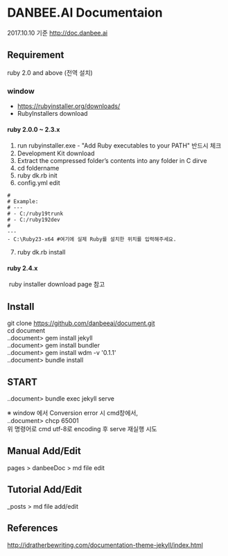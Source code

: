 # DANBEE.AI Documentaion
2017.10.10 기준
http://doc.danbee.ai

## Requirement
ruby 2.0 and above (전역 설치)

### window
 - https://rubyinstaller.org/downloads/
 - RubyInstallers download
 #### ruby 2.0.0 ~ 2.3.x
 1. run rubyinstaller.exe - "Add Ruby executables to your PATH" 반드시 체크 <br/>
 2. Development Kit download <br/> 
 3. Extract the compressed folder’s contents into any folder in C dirve <br/> 
 4. cd foldername <br/> 
 5. ruby dk.rb init <br/> 
 6. config.yml edit
  ```
  # 
  # Example:
  # ---
  # - C:/ruby19trunk
  # - C:/ruby192dev
  #
  --- 
  - C:\Ruby23-x64 #여기에 실제 Ruby를 설치한 위치를 입력해주세요.
  ```
 7. ruby dk.rb install <br/>
 #### ruby 2.4.x
  ruby installer download page 참고

## Install
git clone https://github.com/danbeeai/document.git <br/>
cd document <br/>
..document> gem install jekyll <br/>
..document> gem install bundler <br/>
..document> gem install wdm -v '0.1.1' <br/>
..document> bundle install <br/>

## START
..document> bundle exec jekyll serve

※ window 에서 Conversion error 시 cmd창에서, <br/>
  ..document> chcp 65001<br/>
위 명령어로 cmd utf-8로 encoding 후 serve 재실행 시도<br/>
  


## Manual Add/Edit
pages > danbeeDoc > md file edit

## Tutorial Add/Edit 
_posts > md file add/edit

## References
http://idratherbewriting.com/documentation-theme-jekyll/index.html



  

